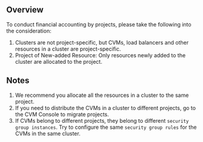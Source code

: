 ## Overview

To conduct financial accounting by projects, please take the following into the consideration:

1. Clusters are not project-specific, but CVMs, load balancers and other resources in a cluster are project-specific.
2. Project of New-added Resource: Only resources newly added to the cluster are allocated to the project.

## Notes

1. We recommend you allocate all the resources in a cluster to the same project.
2. If you need to distribute the CVMs in a cluster to different projects, go to the CVM Console to migrate projects.
3. If CVMs belong to different projects, they belong to different `security group instances`. Try to configure the same `security group rules` for the CVMs in the same cluster.